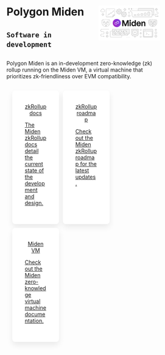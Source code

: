 <style>
    .feature-paragraph {
        text-align: left;
    }
   .md-sidebar.md-sidebar--secondary,
   .md-content__button {
   display: none;
   }
   * {
   box-sizing: border-box;
   }
   .grid-container {
   display: flex;
   flex-wrap: wrap;
   width: 100%;
   padding: 10px;
   align-items: stretch;
   }
   .grid-item {
   background-color: white;
   border-radius: 8px;
   -webkit-box-shadow: 0 8px 16px 0 rgb(17 17 17 / 8%);
   box-shadow: 0 8px 16px 0 rgb(17 17 17 / 8%);
   padding: 33px;
   margin: 5px;
   text-align: center;
   align-items: center;
   flex: 32%;
   width: 32%;  
   }
   @media screen and (max-width: 1000px) {
   .grid-item {
   flex: 32%;
   max-width: 32%;
   }
   }
   @media screen and (max-width: 800px) {
   .grid-item {
   flex: 48%;
   max-width: 48%;
   }
   }
   @media screen and (max-width: 600px) {
   .grid-item {
   flex: 100%;
   max-width: 100%;
   }
   }
</style>
   <div class="section-wrapper product-section-head">
         <div class="hero-image"><img src="../img/miden/miden.svg" loading="lazy" class="hero-image" style="width: 40%; float: right;"></div>
      <div class="hero-left">
         <h1 class="hero-heading">Polygon Miden</h1>
         <h2><code>Software in development</code></h2>
         <h2></h2>
         <p class="hero-subtext">Polygon Miden is an in-development zero-knowledge (zk) rollup running on the Miden VM, a virtual machine that prioritizes zk-friendliness over EVM compatibility.</p>
      </div>
   </div>
   <div class="grid-container">
      <div class="grid-item">
         <a href="./introduction/">
            <div class="product-list-item-header">
               <div class="feature-card-heading">zkRollup docs</div>
            </div>
            <p class="feature-paragraph">The Miden zkRollup docs detail the current state of the development and design.</p>
         </a>
      </div>
      <div class="grid-item">
         <a href="./roadmap">
            <div class="product-list-item-header">
               <div class="feature-card-heading">zkRollup roadmap</div>
            </div>
            <p class="feature-paragraph">Check out the Miden zkRollup roadmap for the latest updates.</p>
         </a>
      </div>
      <div class="grid-item">
         <a href="https://0xpolygonmiden.github.io/miden-vm/intro/main.html">
            <div class="product-list-item-header">
               <div class="feature-card-heading">Miden VM</div>
            </div>
            <p class="feature-paragraph">Check out the Miden zero-knowledge virtual machine documentation.</p>
         </a>
      </div>
   </div>
   </div>
   <script src="https://d3e54v103j8qbb.cloudfront.net/js/jquery-3.5.1.min.dc5e7f18c8.js?site=6569b132e06e045d402ee3ac" type="text/javascript" integrity="sha256-9/aliU8dGd2tb6OSsuzixeV4y/faTqgFtohetphbbj0=" crossorigin="anonymous"></script>